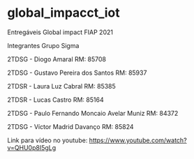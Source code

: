 # global_impacct_iot
Entregáveis Global impact FIAP 2021

Integrantes Grupo Sigma

2TDSG - Diogo Amaral RM: 85708

2TDSG - Gustavo Pereira dos Santos RM: 85937

2TDSR - Laura Luz Cabral RM: 85385

2TDSR - Lucas Castro RM: 85164

2TDSG - Paulo Fernando Moncaio Avelar Muniz RM: 84372

2TDSG - Víctor Madrid Davanço RM: 85824

Link para vídeo no youtube: https://www.youtube.com/watch?v=QHU0p8I5gLg
